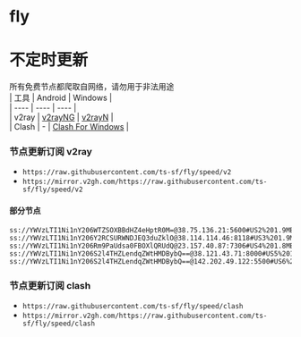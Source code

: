 # fly
# 不定时更新
所有免费节点都爬取自网络，请勿用于非法用途  
|  工具  | Android  | Windows  |  
|  ----  | ----   | ----  |  
| v2ray  | [v2rayNG](https://github.com/2dust/v2rayNG/releases) | [v2rayN](https://github.com/2dust/v2rayN/releases) |  
| Clash  | - | [Clash For Windows](https://github.com/2dust/clashN/releases) | 
  
### 节点更新订阅  v2ray
- `https://raw.githubusercontent.com/ts-sf/fly/speed/v2`  
- `https://mirror.v2gh.com/https://raw.githubusercontent.com/ts-sf/fly/speed/v2`  

#### 部分节点  
``` 
ss://YWVzLTI1Ni1nY206WTZSOXBBdHZ4eHptR0M=@38.75.136.21:5600#US2%201.9MB%2Fs
ss://YWVzLTI1Ni1nY206Y2RCSURWNDJEQ3duZklO@38.114.114.46:8118#US3%201.9MB%2Fs
ss://YWVzLTI1Ni1nY206Rm9PaUdsa0FBOXlQRUdQ@23.157.40.87:7306#US4%201.8MB%2Fs
ss://YWVzLTI1Ni1nY206S2l4THZLendqZWtHMDBybQ==@38.121.43.71:8000#US5%201.7MB%2Fs
ss://YWVzLTI1Ni1nY206S2l4THZLendqZWtHMDBybQ==@142.202.49.122:5500#US6%201.7MB%2Fs
```
### 节点更新订阅  clash
- `https://raw.githubusercontent.com/ts-sf/fly/speed/clash`  
- `https://mirror.v2gh.com/https://raw.githubusercontent.com/ts-sf/fly/speed/clash`  


